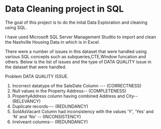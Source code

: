 #  Data Cleaning project in SQL

 The goal of this project is to do the inital Data Exploration and cleaning using SQL.
 
 I have used Microsoft SQL Server Management Studtio to import and clean the Nashville Housing Data in which is in Excel.

There were a number of issues in this dataset that were handled using various SQL concepts such as subqueries,CTE,Window funcation and others.
Below is the list of issues and the type of DATA QUALITY issue in the dataset that were handled.


   Problem                                               DATA QUALITY ISSUE.     
1. Incorrect datatype of the SaleDate Column ---           (CORRECTNESS)
2. Null values in the Property Address--                   (COMPLETENESS)
3. PropertyAddress column having combined Address and City-- (RELEVANCY)
4. Duplicate records---                                     (REDUNDANCY)
5. SoldAsVacant Column had inconsistency 
   with the values 'Y', 'Yes' and 'N' and 'No' --           (INCONSISTENCY)
6. Irrelveant columns--                                     (REDUNDANCY)


		
	
	


	
	
